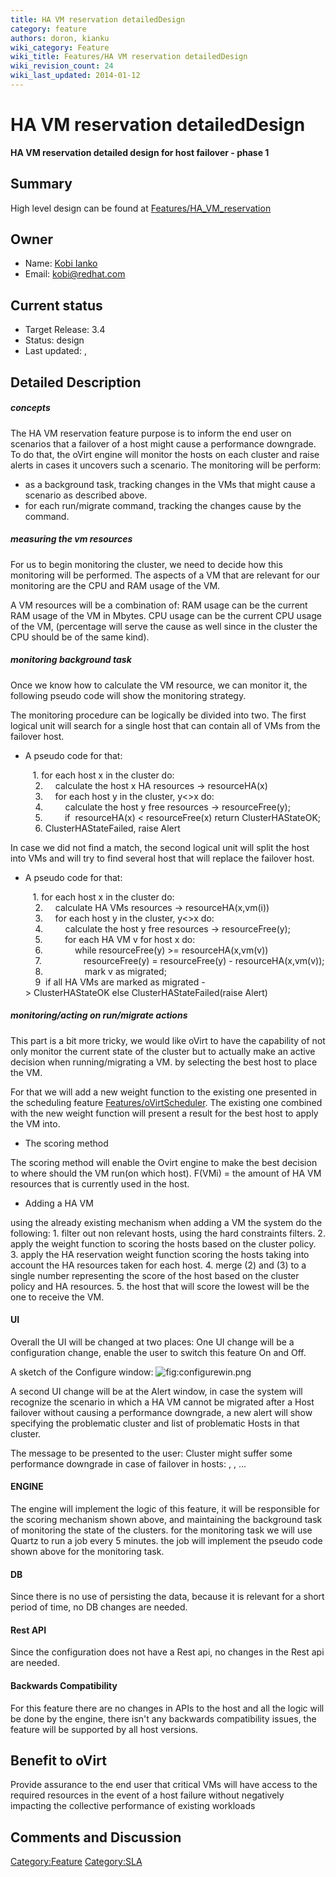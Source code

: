```yaml
---
title: HA VM reservation detailedDesign
category: feature
authors: doron, kianku
wiki_category: Feature
wiki_title: Features/HA VM reservation detailedDesign
wiki_revision_count: 24
wiki_last_updated: 2014-01-12
---
```


# HA VM reservation detailedDesign

**HA VM reservation detailed design for host failover - phase 1**

## Summary

High level design can be found at [Features/HA_VM_reservation](Features/HA_VM_reservation)

## Owner

*   Name: [Kobi Ianko](User:kianku)
*   Email: kobi@redhat.com

## Current status

*   Target Release: 3.4
*   Status: design
*   Last updated: ,

## Detailed Description

##### concepts

The HA VM reservation feature purpose is to inform the end user on scenarios that a failover of a host might cause a performance downgrade. To do that, the oVirt engine will monitor the hosts on each cluster and raise alerts in cases it uncovers such a scenario. The monitoring will be perform:

*   as a background task, tracking changes in the VMs that might cause a scenario as described above.
*   for each run/migrate command, tracking the changes cause by the command.

##### measuring the vm resources

For us to begin monitoring the cluster, we need to decide how this monitoring will be performed. The aspects of a VM that are relevant for our monitoring are the CPU and RAM usage of the VM.

A VM resources will be a combination of: RAM usage can be the current RAM usage of the VM in Mbytes. CPU usage can be the current CPU usage of the VM, (percentage will serve the cause as well since in the cluster the CPU should be of the same kind).

##### monitoring background task

Once we know how to calculate the VM resource, we can monitor it, the following pseudo code will show the monitoring strategy.

The monitoring procedure can be logically be divided into two. The first logical unit will search for a single host that can contain all of VMs from the failover host.

*   A pseudo code for that:

         1. for each host x in the cluster do:
          2.     calculate the host x HA resources -> resourceHA(x)
          3.     for each host y in the cluster, y<>x do:
          4.         calculate the host y free resources -> resourceFree(y);
          5.         if  resourceHA(x) < resourceFree(x) return ClusterHAStateOK;
          6. ClusterHAStateFailed, raise Alert

In case we did not find a match, the second logical unit will split the host into VMs and will try to find several host that will replace the failover host.

*   A pseudo code for that:

         1. for each host x in the cluster do:
          2.     calculate HA VMs resources -> resourceHA(x,vm(i))
          3.     for each host y in the cluster, y<>x do:
          4.         calculate the host y free resources -> resourceFree(y);
          5.         for each HA VM v for host x do:
          6.             while resourceFree(y) >= resourceHA(x,vm(v))
          7.                 resourceFree(y) = resourceFree(y) - resourceHA(x,vm(v));
          8.                 mark v as migrated;
          9  if all HA VMs are marked as migrated -> ClusterHAStateOK else ClusterHAStateFailed(raise Alert)

##### monitoring/acting on run/migrate actions

This part is a bit more tricky, we would like oVirt to have the capability of not only monitor the current state of the cluster but to actually make an active decision when running/migrating a VM. by selecting the best host to place the VM.

For that we will add a new weight function to the existing one presented in the scheduling feature [Features/oVirtScheduler](Features/oVirtScheduler). The existing one combined with the new weight function will present a result for the best host to apply the VM into.

*   The scoring method

The scoring method will enable the Ovirt engine to make the best decision to where should the VM run(on which host).
F(VMi) = the amount of HA VM resources that is currently used in the host.

*   Adding a HA VM

using the already existing mechanism when adding a VM the system do the following: 1. filter out non relevant hosts, using the hard constraints filters. 2. apply the weight function to scoring the hosts based on the cluster policy. 3. apply the HA reservation weight function scoring the hosts taking into account the HA resources taken for each host. 4. merge (2) and (3) to a single number representing the score of the host based on the cluster policy and HA resources. 5. the host that will score the lowest will be the one to receive the VM.

#### UI

Overall the UI will be changed at two places:
One UI change will be a configuration change, enable the user to switch this feature On and Off.

A sketch of the Configure window:
![](configurewin.png "fig:configurewin.png")

A second UI change will be at the Alert window, in case the system will recognize the scenario in which a HA VM cannot be migrated after a Host failover without causing a performance downgrade, a new alert will show specifying the problematic cluster and list of problematic Hosts in that cluster.

The message to be presented to the user:
Cluster <clusterName> might suffer some performance downgrade in case of failover in hosts: <hostName1>, <hostName2>, ...

#### ENGINE

The engine will implement the logic of this feature, it will be responsible for the scoring mechanism shown above, and maintaining the background task of monitoring the state of the clusters. for the monitoring task we will use Quartz to run a job every 5 minutes. the job will implement the pseudo code shown above for the monitoring task.

<Add quartz Impl notes here>

#### DB

Since there is no use of persisting the data, because it is relevant for a short period of time, no DB changes are needed.

#### Rest API

Since the configuration does not have a Rest api, no changes in the Rest api are needed.

#### Backwards Compatibility

For this feature there are no changes in APIs to the host and all the logic will be done by the engine, there isn't any backwards compatibility issues, the feature will be supported by all host versions.

## Benefit to oVirt

Provide assurance to the end user that critical VMs will have access to the required resources in the event of a host failure without negatively impacting the collective performance of existing workloads

## Comments and Discussion

<Category:Feature> <Category:SLA>
